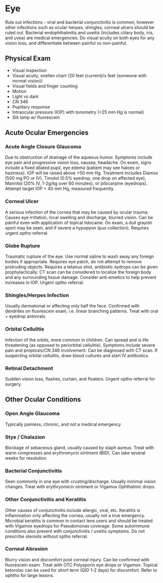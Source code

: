 # Eye 
Rule out infections - viral and bacterial conjunctivitis is common, however other infections such as ocular herpes, shingles, corneal ulcers should be ruled out. Bacterial endophthalmitis and uveitis (includes ciliary body, iris, and uvea) are medical emergencies. Do visual acuity on both eyes for any vision loss, and differentiate between painful vs non-painful.

## Physical Exam
- Visual inspection
- Visual acuity, snellen chart (20 feet (current)/x feet (someone with normal vision))
- Visual fields and finger counting
- Motion
- Light vs dark
- CN 346
- Pupillary response
- Intraocular pressure (IOP) with tonometry (<25 mm Hg is normal)
- Slit lamp w/ fluorescein

## Acute Ocular Emergencies
### Acute Angle Closure Glaucoma
Due to obstruction of drainage of the aqueous humor. Symptoms include eye pain and progressive vision loss, nausea, headache. On exam, signs include a fixed dilated pupil, eye edema (patient may see haloes or haziness). IOP will be raised above >50 mm Hg. Treatment includes Diamox (500 mg PO or IV), Timolol (0.5% eyedrop, one drop on affected eye), Mannitol (20% IV, 1-2g/kg over 60 minutes), or pilocarpine (eyedrops). Attempt target IOP < 40 mm Hg, measured frequently.

### Corneal Ulcer
A serious infection of the cornea that may be caused by ocular trauma. Causes eye irritation, local swelling and discharge, blurred vision. Can be painful even with application of topical lidocaine. On exam, a dull grayish sport may be seen, and if severe a hypopyon (pus collection). Requires urgent optho referral. 

### Globe Rupture
Traumatic rupture of the eye. Use normal saline to wash away any foreign bodies if appropriate. Requires eye patch, do not attempt to remove protruding objects. Requires a tetanus shot, antibiotic eydrops can be given prophylactically. CT scan can be considered to localize the foreign body and any surrounding tissue damage. Consider anti-emetics to help prevent increases in IOP. Urgent optho referral.

### Shingles/Herpes Infection
Usually dermatomal or affecting only half the face. Confirmed with dendrites on fluorescein exam, i.e. linear branching patterns. Treat with oral + eyedrop antivirals.

### Orbital Cellulitis
Infection of the orbits, more common in children. Can spread and is life threatening (as opposed to periorbital cellulitis). Symptoms include severe pain and proptosis/CN 346 involvement. Can be diagnosed with CT scan. If suspecting orbital cellulitis, draw blood cultures and start IV antibiotics. 

### Retinal Detachment
Sudden vision loss, flashes, curtain, and floaters. Urgent optho referral for surgery. 

## Other Ocular Conditions
### Open Angle Glaucoma
Typically painless, chronic, and not a medical emergency

### Stye / Chalazion
Blockage of sebaceous gland, usually caused by staph aureus. Treat with warm compresses and erythromycin ointment (BID). Can take several weeks for resolution. 

### Bacterial Conjunctivitis
Seen commonly in one eye with crusting/discharge. Usually minimal vision changes. Treat with erythryomicin ointment or Vigamox Ophthalmic drops. 

### Other Conjunctivitis and Keratitis
Other causes of conjunctivitis include allergic, viral, etc. Keratitis is inflammation only affecting the cornea, usually not a true emergency. Microbial keratitis is common in contact lens users and should be treated with Vigamox eyedrops for Pseudomonas coverage. Some autoimmune conditions also present with conjunctivitis / uveitis symptoms. Do not prescribe steroids without optho referral.

### Corneal Abrasion
Blurry vision and discomfort post corneal injury. Can be confirmed with fluorescein exam. Treat with OTC Polysporin eye drops or Vigamox. Topical ketorolac can be used for short term (QID 1-2 days) for discomfort. Refer to ophtho for large lesions.
